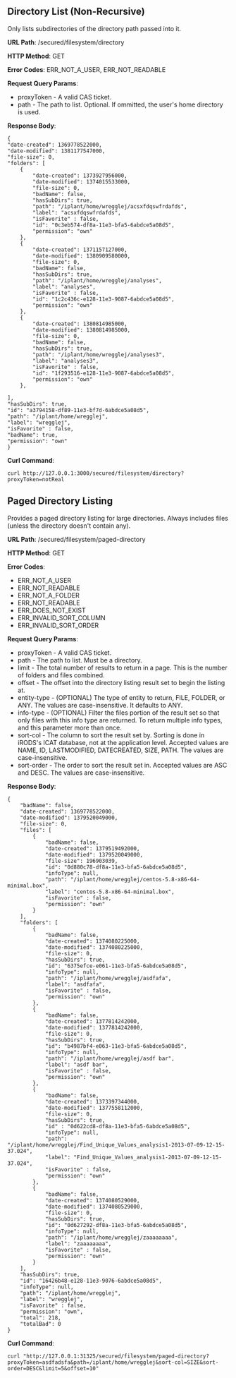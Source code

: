 Directory List (Non-Recursive)
------------------------------

Only lists subdirectories of the directory path passed into it.

__URL Path__: /secured/filesystem/directory

__HTTP Method__: GET

__Error Codes__: ERR_NOT_A_USER, ERR_NOT_READABLE

__Request Query Params__:

* proxyToken - A valid CAS ticket.
* path - The path to list. Optional. If ommitted, the user's home directory is used.

__Response Body__:

    {
    "date-created": 1369778522000,
    "date-modified": 1381177547000,
    "file-size": 0,
    "folders": [
        {
            "date-created": 1373927956000,
            "date-modified": 1374015533000,
            "file-size": 0,
            "badName": false,
            "hasSubDirs": true,
            "path": "/iplant/home/wregglej/acsxfdqswfrdafds",
            "label": "acsxfdqswfrdafds",
            "isFavorite" : false,
            "id": "0c3eb574-df8a-11e3-bfa5-6abdce5a08d5",
            "permission": "own"
        },
        {
            "date-created": 1371157127000,
            "date-modified": 1380909580000,
            "file-size": 0,
            "badName": false,
            "hasSubDirs": true,
            "path": "/iplant/home/wregglej/analyses",
            "label": "analyses",
            "isFavorite" : false,
            "id": "1c2c436c-e128-11e3-9087-6abdce5a08d5",
            "permission": "own"
        },
        {
            "date-created": 1380814985000,
            "date-modified": 1380814985000,
            "file-size": 0,
            "badName": false,
            "hasSubDirs": true,
            "path": "/iplant/home/wregglej/analyses3",
            "label": "analyses3",
            "isFavorite" : false,
            "id": "1f293516-e128-11e3-9087-6abdce5a08d5",
            "permission": "own"
        },

    ],
    "hasSubDirs": true,
    "id": "a3794158-df89-11e3-bf7d-6abdce5a08d5",
    "path": "/iplant/home/wregglej",
    "label": "wregglej",
    "isFavorite" : false,
    "badName": true,
    "permission": "own"
    }

__Curl Command__:

    curl http://127.0.0.1:3000/secured/filesystem/directory?proxyToken=notReal


Paged Directory Listing
-----------------------

Provides a paged directory listing for large directories. Always includes files (unless the directory doesn't contain any).

__URL Path__: /secured/filesystem/paged-directory

__HTTP Method__: GET

__Error Codes__:

* ERR_NOT_A_USER
* ERR_NOT_READABLE
* ERR_NOT_A_FOLDER
* ERR_NOT_READABLE
* ERR_DOES_NOT_EXIST
* ERR_INVALID_SORT_COLUMN
* ERR_INVALID_SORT_ORDER

__Request Query Params__:

* proxyToken - A valid CAS ticket.
* path - The path to list. Must be a directory.
* limit - The total number of results to return in a page. This is the number of folders and files combined.
* offset - The offset into the directory listing result set to begin the listing at.
* entity-type - (OPTIONAL) The type of entity to return, FILE, FOLDER, or ANY. The values are case-insensitive. It defaults to ANY.
* info-type - (OPTIONAL) Filter the files portion of the result set so that only files with this info type are returned. To return multiple info types, and this parameter more than once.
* sort-col - The column to sort the result set by. Sorting is done in iRODS's ICAT database, not at the application level. Accepted values are NAME, ID, LASTMODIFIED, DATECREATED, SIZE, PATH. The values are case-insensitive.
* sort-order - The order to sort the result set in. Accepted values are ASC and DESC. The values are case-insensitive.


__Response Body__:

    {
        "badName": false,
        "date-created": 1369778522000,
        "date-modified": 1379520049000,
        "file-size": 0,
        "files": [
            {
                "badName": false,
                "date-created": 1379519492000,
                "date-modified": 1379520049000,
                "file-size": 196903039,
                "id": "0d880c78-df8a-11e3-bfa5-6abdce5a08d5",
                "infoType": null,
                "path": "/iplant/home/wregglej/centos-5.8-x86-64-minimal.box",
                "label": "centos-5.8-x86-64-minimal.box",
                "isFavorite" : false,
                "permission": "own"
            }
        ],
        "folders": [
            {
                "badName": false,
                "date-created": 1374080225000,
                "date-modified": 1374080225000,
                "file-size": 0,
                "hasSubDirs": true,
                "id": "6375efce-e061-11e3-bfa5-6abdce5a08d5",
                "infoType": null,
                "path": "/iplant/home/wregglej/asdfafa",
                "label": "asdfafa",
                "isFavorite" : false,
                "permission": "own"
            },
            {
                "badName": false,
                "date-created": 1377814242000,
                "date-modified": 1377814242000,
                "file-size": 0,
                "hasSubDirs": true,
                "id": "b4987bf4-e063-11e3-bfa5-6abdce5a08d5",
                "infoType": null,                
                "path": "/iplant/home/wregglej/asdf bar",
                "label": "asdf bar",
                "isFavorite" : false,
                "permission": "own"
            },
            {
                "badName": false,
                "date-created": 1373397344000,
                "date-modified": 1377558112000,
                "file-size": 0,
                "hasSubDirs": true,
                "id" : "0d622cd8-df8a-11e3-bfa5-6abdce5a08d5",
                "infoType": null,                
                "path": "/iplant/home/wregglej/Find_Unique_Values_analysis1-2013-07-09-12-15-37.024",
                "label": "Find_Unique_Values_analysis1-2013-07-09-12-15-37.024",
                "isFavorite" : false,
                "permission": "own"
            },
            {
                "badName": false,
                "date-created": 1374080529000,
                "date-modified": 1374080529000,
                "file-size": 0,
                "hasSubDirs": true,
                "id": "0d627292-df8a-11e3-bfa5-6abdce5a08d5",
                "infoType": null,                
                "path": "/iplant/home/wregglej/zaaaaaaaa",
                "label": "zaaaaaaaa",
                "isFavorite" : false,
                "permission": "own"
            }
        ],
        "hasSubDirs": true,
        "id": "16426b48-e128-11e3-9076-6abdce5a08d5",
        "infoType": null,                
        "path": "/iplant/home/wregglej",
        "label": "wregglej",
        "isFavorite" : false,
        "permission": "own",
        "total": 218,
        "totalBad": 0
    }

__Curl Command__:

    curl "http://127.0.0.1:31325/secured/filesystem/paged-directory?proxyToken=asdfadsfa&path=/iplant/home/wregglej&sort-col=SIZE&sort-order=DESC&limit=5&offset=10"
